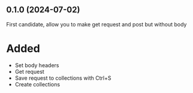 ## 0.1.0 (2024-07-02)

First candidate, allow you to make get request and post but without body

# Added

- Set body headers
- Get request
- Save request to collections with Ctrl+S
- Create collections
